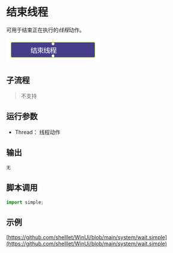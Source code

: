 # 结束线程 
可用于结束正在执行的*线程*动作。

![action](./images/2022-12-24_111314.png ':size=90%')


## 子流程

> 不支持

## 运行参数

* Thread： 线程动作

## 输出

    无


## 脚本调用

```python
import simple;

```

## 示例

[https://github.com/shelllet/WinUi/blob/main/system/wait.simple](https://github.com/shelllet/WinUi/blob/main/system/wait.simple)

